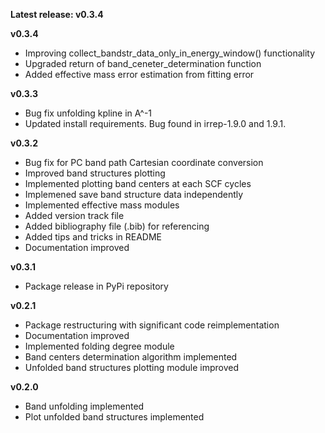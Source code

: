__Latest release: v0.3.4__

__v0.3.4__

* Improving collect_bandstr_data_only_in_energy_window() functionality 
* Upgraded return of band_ceneter_determination function
* Added effective mass error estimation from fitting error

__v0.3.3__

* Bug fix unfolding kpline in A^-1
* Updated install requirements. Bug found in irrep-1.9.0 and 1.9.1.

__v0.3.2__

* Bug fix for PC band path Cartesian coordinate conversion
* Improved band structures plotting
* Implemented plotting band centers at each SCF cycles
* Implemened save band structure data independently
* Implemented effective mass modules
* Added version track file
* Added bibliography file (.bib) for referencing
* Added tips and tricks in README
* Documentation improved

__v0.3.1__

* Package release in PyPi repository

__v0.2.1__

* Package restructuring with significant code reimplementation
* Documentation improved
* Implemented folding degree module
* Band centers determination algorithm implemented
* Unfolded band structures plotting module improved

__v0.2.0__

* Band unfolding implemented
* Plot unfolded band structures implemented





